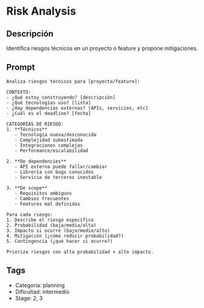 # Risk Analysis

## Descripción
Identifica riesgos técnicos en un proyecto o feature y propone mitigaciones.

## Prompt
```
Analiza riesgos técnicos para [proyecto/feature]:

CONTEXTO:
- ¿Qué estoy construyendo? [descripción]
- ¿Qué tecnologías uso? [lista]
- ¿Hay dependencias externas? [APIs, servicios, etc]
- ¿Cuál es el deadline? [fecha]

CATEGORÍAS DE RIESGO:
1. **Técnicos**
   - Tecnología nueva/desconocida
   - Complejidad subestimada
   - Integraciones complejas
   - Performance/escalabilidad

2. **De dependencies**
   - API externa puede fallar/cambiar
   - Librería con bugs conocidos
   - Servicio de terceros inestable

3. **De scope**
   - Requisitos ambiguos
   - Cambios frecuentes
   - Features mal definidas

Para cada riesgo:
1. Describe el riesgo específico
2. Probabilidad (baja/media/alta)
3. Impacto si ocurre (bajo/medio/alto)
4. Mitigación (¿cómo reducir probabilidad?)
5. Contingencia (¿qué hacer si ocurre?)

Prioriza riesgos con alta probabilidad × alto impacto.
```

## Tags
- Categoría: planning
- Dificultad: intermedio
- Stage: 2, 3
